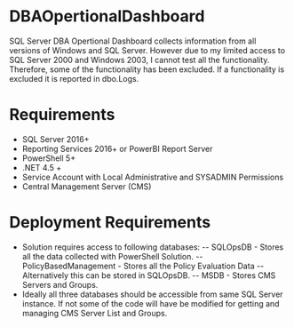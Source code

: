 # DBAOpertionalDashboard
SQL Server DBA Opertional Dashboard collects information from all versions of Windows and SQL Server.  However due to my limited access to SQL Server 2000 and Windows 2003, I cannot test all the functionality.  Therefore, some of the functionality has been excluded.  If a functionality is excluded it is reported in dbo.Logs.

# Requirements
- SQL Server 2016+
- Reporting Services 2016+ or PowerBI Report Server
- PowerShell 5+
- .NET 4.5 +
- Service Account with Local Administrative and SYSADMIN Permissions
- Central Management Server (CMS)

# Deployment Requirements
- Solution requires access to following databases:
-- SQLOpsDB - Stores all the data collected with PowerShell Solution.
-- PolicyBasedManagement - Stores all the Policy Evaluation Data -- Alternatively this can be stored in SQLOpsDB.
-- MSDB - Stores CMS Servers and Groups.
- Ideally all three databases should be accessible from same SQL Server instance.  If not some of the code will have be modified for getting and managing CMS Server List and Groups.

